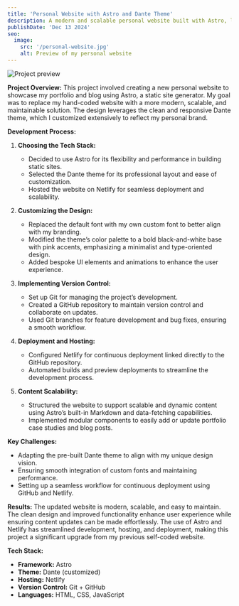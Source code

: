 ```yaml
---
title: 'Personal Website with Astro and Dante Theme'
description: A modern and scalable personal website built with Astro, leveraging the Dante theme and customized with unique fonts and design elements. Managed development and deployment using Git and published on Netlify.
publishDate: 'Dec 13 2024'
seo:
  image:
    src: '/personal-website.jpg'
    alt: Preview of my personal website
---
```


![Project preview](/personal-website.jpg)

**Project Overview:**
This project involved creating a new personal website to showcase my portfolio and blog using Astro, a static site generator. My goal was to replace my hand-coded website with a more modern, scalable, and maintainable solution. The design leverages the clean and responsive Dante theme, which I customized extensively to reflect my personal brand.

**Development Process:**

1. **Choosing the Tech Stack:**
   - Decided to use Astro for its flexibility and performance in building static sites.
   - Selected the Dante theme for its professional layout and ease of customization.
   - Hosted the website on Netlify for seamless deployment and scalability.

2. **Customizing the Design:**
   - Replaced the default font with my own custom font to better align with my branding.
   - Modified the theme’s color palette to a bold black-and-white base with pink accents, emphasizing a minimalist and type-oriented design.
   - Added bespoke UI elements and animations to enhance the user experience.

3. **Implementing Version Control:**
   - Set up Git for managing the project’s development.
   - Created a GitHub repository to maintain version control and collaborate on updates.
   - Used Git branches for feature development and bug fixes, ensuring a smooth workflow.

4. **Deployment and Hosting:**
   - Configured Netlify for continuous deployment linked directly to the GitHub repository.
   - Automated builds and preview deployments to streamline the development process.

5. **Content Scalability:**
   - Structured the website to support scalable and dynamic content using Astro’s built-in Markdown and data-fetching capabilities.
   - Implemented modular components to easily add or update portfolio case studies and blog posts.

**Key Challenges:**
- Adapting the pre-built Dante theme to align with my unique design vision.
- Ensuring smooth integration of custom fonts and maintaining performance.
- Setting up a seamless workflow for continuous deployment using GitHub and Netlify.

**Results:**
The updated website is modern, scalable, and easy to maintain. The clean design and improved functionality enhance user experience while ensuring content updates can be made effortlessly. The use of Astro and Netlify has streamlined development, hosting, and deployment, making this project a significant upgrade from my previous self-coded website.

**Tech Stack:**
- **Framework:** Astro
- **Theme:** Dante (customized)
- **Hosting:** Netlify
- **Version Control:** Git + GitHub
- **Languages:** HTML, CSS, JavaScript
